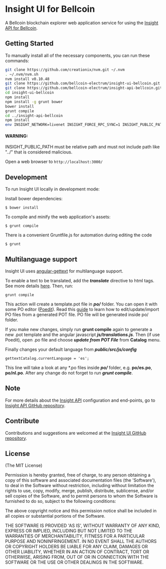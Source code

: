 # Insight UI for Bellcoin

A Bellcoin blockchain explorer web application service for using the [Insight API for Bellcoin](https://github.com/bellcoin-electrum/insight-api-bellcoin).

## Getting Started

To manually install all of the necessary components, you can run these commands:

```bash
git clone https://github.com/creationix/nvm.git ~/.nvm
. ~/.nvm/nvm.sh
nvm install v0.10.48
git clone https://github.com/bellcoin-electrum/insight-ui-bellcoin.git
git clone https://github.com/bellcoin-electrum/insight-api-bellcoin.git
cd insight-ui-bellcoin
npm install
npm install -g grunt bower
bower install
grunt compile
cd ../insight-api-bellcoin
npm install
env INSIGHT_NETWORK=livenet INSIGHT_FORCE_RPC_SYNC=1 INSIGHT_PUBLIC_PATH=../insight-ui-bellcoin/public BITCOIND_USER=user BITCOIND_PASS=password NODE_ENV=production INSIGHT_PORT=3000 node insight.js
```

#### WARNING:
INSIGHT_PUBLIC_PATH must be relative path and must not include path like "../" that is considered malicious.

Open a web browser to `http://localhost:3000/`

## Development

To run Insight UI locally in development mode:

Install bower dependencies:

```
$ bower install
```

To compile and minify the web application's assets:

```
$ grunt compile
```

There is a convenient Gruntfile.js for automation during editing the code

```
$ grunt
```

## Multilanguage support

Insight UI uses [angular-gettext](http://angular-gettext.rocketeer.be) for multilanguage support.

To enable a text to be translated, add the ***translate*** directive to html tags. See more details [here](http://angular-gettext.rocketeer.be/dev-guide/annotate/). Then, run:

```
grunt compile
```

This action will create a template.pot file in ***po/*** folder. You can open it with some PO editor ([Poedit](http://poedit.net)). Read this [guide](http://angular-gettext.rocketeer.be/dev-guide/translate/) to learn how to edit/update/import PO files from a generated POT file. PO file will be generated inside po/ folder.

If you make new changes, simply run **grunt compile** again to generate a new .pot template and the angular javascript ***js/translations.js***. Then (if use Poedit), open .po file and choose ***update from POT File*** from **Catalog** menu.

Finally changes your default language from ***public/src/js/config***

```
gettextCatalog.currentLanguage = 'es';
```

This line will take a look at any *.po files inside ***po/*** folder, e.g.
**po/es.po**, **po/nl.po**. After any change do not forget to run ***grunt
compile***.


## Note

For more details about the [Insight API](https://github.com/bitpay/insight-api) configuration and end-points, go to [Insight API GitHub repository](https://github.com/bitpay/insight-api).

## Contribute

Contributions and suggestions are welcomed at the [Insight UI GitHub repository](https://github.com/bitpay/insight-ui).


## License
(The MIT License)

Permission is hereby granted, free of charge, to any person obtaining
a copy of this software and associated documentation files (the
'Software'), to deal in the Software without restriction, including
without limitation the rights to use, copy, modify, merge, publish,
distribute, sublicense, and/or sell copies of the Software, and to
permit persons to whom the Software is furnished to do so, subject to
the following conditions:

The above copyright notice and this permission notice shall be
included in all copies or substantial portions of the Software.

THE SOFTWARE IS PROVIDED 'AS IS', WITHOUT WARRANTY OF ANY KIND,
EXPRESS OR IMPLIED, INCLUDING BUT NOT LIMITED TO THE WARRANTIES OF
MERCHANTABILITY, FITNESS FOR A PARTICULAR PURPOSE AND NONINFRINGEMENT.
IN NO EVENT SHALL THE AUTHORS OR COPYRIGHT HOLDERS BE LIABLE FOR ANY
CLAIM, DAMAGES OR OTHER LIABILITY, WHETHER IN AN ACTION OF CONTRACT,
TORT OR OTHERWISE, ARISING FROM, OUT OF OR IN CONNECTION WITH THE
SOFTWARE OR THE USE OR OTHER DEALINGS IN THE SOFTWARE.
